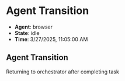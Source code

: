 # Agent Transition

- **Agent**: browser
- **State**: idle
- **Time**: 3/27/2025, 11:05:00 AM

## Agent Transition

Returning to orchestrator after completing task

